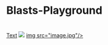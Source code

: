 # Blasts-Playground
<strong></strong>
<html></html>
<head></head>
<title></title>
<p></p>
<h1/h1>
<h2></h2>
<h3></h3>
<h4></h4>
<h5></h5>
<h6></h6>
<a href="url">Text</a>
<img src="image.jpg"/>
<a href="url">img src="image.jpg"/></a>
